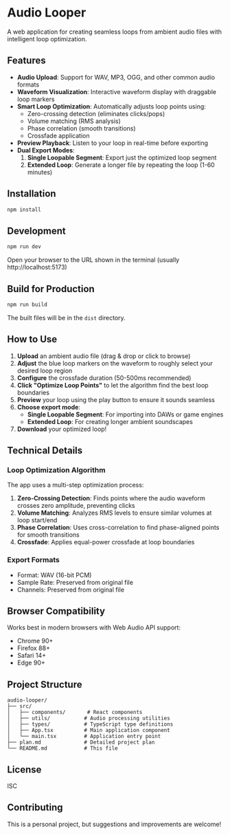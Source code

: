 # Audio Looper

A web application for creating seamless loops from ambient audio files with intelligent loop optimization.

## Features

- **Audio Upload**: Support for WAV, MP3, OGG, and other common audio formats
- **Waveform Visualization**: Interactive waveform display with draggable loop markers
- **Smart Loop Optimization**: Automatically adjusts loop points using:
  - Zero-crossing detection (eliminates clicks/pops)
  - Volume matching (RMS analysis)
  - Phase correlation (smooth transitions)
  - Crossfade application
- **Preview Playback**: Listen to your loop in real-time before exporting
- **Dual Export Modes**:
  1. **Single Loopable Segment**: Export just the optimized loop segment
  2. **Extended Loop**: Generate a longer file by repeating the loop (1-60 minutes)

## Installation

```bash
npm install
```

## Development

```bash
npm run dev
```

Open your browser to the URL shown in the terminal (usually http://localhost:5173)

## Build for Production

```bash
npm run build
```

The built files will be in the `dist` directory.

## How to Use

1. **Upload** an ambient audio file (drag & drop or click to browse)
2. **Adjust** the blue loop markers on the waveform to roughly select your desired loop region
3. **Configure** the crossfade duration (50-500ms recommended)
4. **Click "Optimize Loop Points"** to let the algorithm find the best loop boundaries
5. **Preview** your loop using the play button to ensure it sounds seamless
6. **Choose export mode**:
   - **Single Loopable Segment**: For importing into DAWs or game engines
   - **Extended Loop**: For creating longer ambient soundscapes
7. **Download** your optimized loop!

## Technical Details

### Loop Optimization Algorithm

The app uses a multi-step optimization process:

1. **Zero-Crossing Detection**: Finds points where the audio waveform crosses zero amplitude, preventing clicks
2. **Volume Matching**: Analyzes RMS levels to ensure similar volumes at loop start/end
3. **Phase Correlation**: Uses cross-correlation to find phase-aligned points for smooth transitions
4. **Crossfade**: Applies equal-power crossfade at loop boundaries

### Export Formats

- Format: WAV (16-bit PCM)
- Sample Rate: Preserved from original file
- Channels: Preserved from original file

## Browser Compatibility

Works best in modern browsers with Web Audio API support:
- Chrome 90+
- Firefox 88+
- Safari 14+
- Edge 90+

## Project Structure

```
audio-looper/
├── src/
│   ├── components/       # React components
│   ├── utils/           # Audio processing utilities
│   ├── types/           # TypeScript type definitions
│   ├── App.tsx          # Main application component
│   └── main.tsx         # Application entry point
├── plan.md              # Detailed project plan
└── README.md            # This file
```

## License

ISC

## Contributing

This is a personal project, but suggestions and improvements are welcome!

